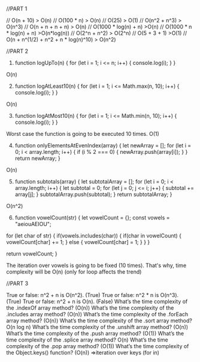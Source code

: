 //PART 1

// O(n + 10) > O(n)
// O(100 * n) > O(n)
// O(25) > O(1)
// O(n^2 + n^3) > O(n^3)
// O(n + n + n + n) > O(n)
// O(1000 * log(n) + n) >O(n)
// O(1000 * n * log(n) + n) >O(n*log(n))
// O(2^n + n^2) > O(2^n)
// O(5 + 3 + 1) >O(1)
// O(n + n^(1/2) + n^2 + n * log(n)^10) > O(n^2)


//PART 2 

1. function logUpTo(n) {
  for (let i = 1; i <= n; i++) {
    console.log(i);
  }
}

O(n)

2. function logAtLeast10(n) {
  for (let i = 1; i <= Math.max(n, 10); i++) {
    console.log(i);
  }
}

O(n) 

3. function logAtMost10(n) {
  for (let i = 1; i <= Math.min(n, 10); i++) {
    console.log(i);
  }
}

Worst case the function is going to be executed 10 times. O(1)

4. function onlyElementsAtEvenIndex(array) {
  let newArray = [];
  for (let i = 0; i < array.length; i++) {
    if (i % 2 === 0) {
      newArray.push(array[i]);
    }
  }
  return newArray;
}

O(n)

5. function subtotals(array) {
  let subtotalArray = [];
  for (let i = 0; i < array.length; i++) {
    let subtotal = 0;
    for (let j = 0; j <= i; j++) {
      subtotal += array[j];
    }
    subtotalArray.push(subtotal);
  }
  return subtotalArray;
}

O(n^2)

6. function vowelCount(str) {
  let vowelCount = {};
  const vowels = "aeiouAEIOU";

  for (let char of str) {
    if(vowels.includes(char)) {
      if(char in vowelCount) {
        vowelCount[char] += 1;
      } else {
        vowelCount[char] = 1;
      }
    }
  }

  return vowelCount;
}

The iteration over vowels is going to be fixed (10 times). That's why, time complexity will be O(n) (only for loop affects the trend)


//PART 3

True or false: n^2 + n is O(n^2). (True)
True or false: n^2 * n is O(n^3). (True)
True or false: n^2 + n is O(n).   (False)
What’s the time complexity of the .indexOf array method?  (O(n))
What’s the time complexity of the .includes array method? (O(n))
What’s the time complexity of the .forEach array method?  (O(n))
What’s the time complexity of the .sort array method?     O(n log n)
What’s the time complexity of the .unshift array method?  (O(n))
What’s the time complexity of the .push array method?   (O(1))
What’s the time complexity of the .splice array method? O(n)
What’s the time complexity of the .pop array method?    (O(1))
What’s the time complexity of the Object.keys() function?  (O(n)) =>iteration over keys (for in)
